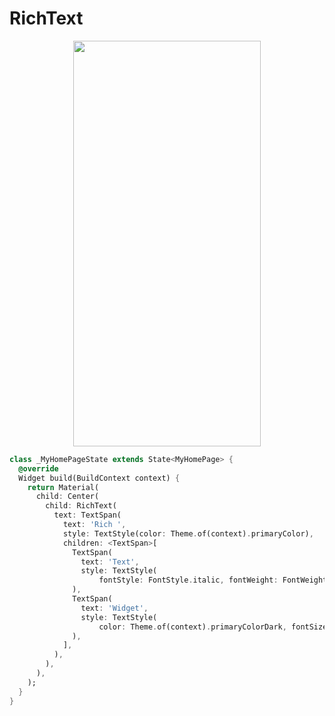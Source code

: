 # RichText
<p align="center">
<img src="https://docs.google.com/uc?id=1FxkShKk0vXA_LVkPIv7Zjum1Hb4tOMEy" height="649" width="300">
</p>

```dart
class _MyHomePageState extends State<MyHomePage> {
  @override
  Widget build(BuildContext context) {
    return Material(
      child: Center(
        child: RichText(
          text: TextSpan(
            text: 'Rich ',
            style: TextStyle(color: Theme.of(context).primaryColor),
            children: <TextSpan>[
              TextSpan(
                text: 'Text',
                style: TextStyle(
                    fontStyle: FontStyle.italic, fontWeight: FontWeight.bold),
              ),
              TextSpan(
                text: 'Widget',
                style: TextStyle(
                    color: Theme.of(context).primaryColorDark, fontSize: 30),
              ),
            ],
          ),
        ),
      ),
    );
  }
}
```
